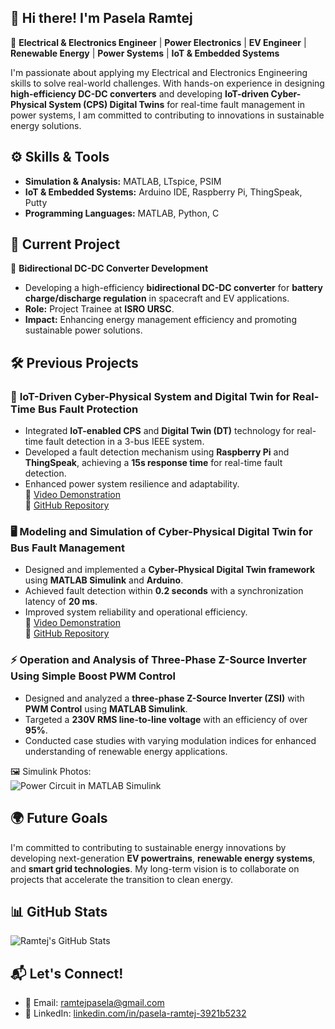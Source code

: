 ## 👋 Hi there! I'm **Pasela Ramtej**  

🚀 **Electrical & Electronics Engineer** | **Power Electronics** | **EV Engineer** | **Renewable Energy** | **Power Systems** | **IoT & Embedded Systems**  

I'm passionate about applying my Electrical and Electronics Engineering skills to solve real-world challenges. With hands-on experience in designing **high-efficiency DC-DC converters** and developing **IoT-driven Cyber-Physical System (CPS) Digital Twins** for real-time fault management in power systems, I am committed to contributing to innovations in sustainable energy solutions.  


## ⚙️ **Skills & Tools**  

- **Simulation & Analysis:** MATLAB, LTspice, PSIM  
- **IoT & Embedded Systems:** Arduino IDE, Raspberry Pi, ThingSpeak, Putty  
- **Programming Languages:** MATLAB, Python, C  


## 🚀 **Current Project**  

🔋 **Bidirectional DC-DC Converter Development**  
- Developing a high-efficiency **bidirectional DC-DC converter** for **battery charge/discharge regulation** in spacecraft and EV applications.  
- **Role:** Project Trainee at **ISRO URSC**.  
- **Impact:** Enhancing energy management efficiency and promoting sustainable power solutions.  


## 🛠 **Previous Projects**  

### 📡 **IoT-Driven Cyber-Physical System and Digital Twin for Real-Time Bus Fault Protection**  

- Integrated **IoT-enabled CPS** and **Digital Twin (DT)** technology for real-time fault detection in a 3-bus IEEE system.  
- Developed a fault detection mechanism using **Raspberry Pi** and **ThingSpeak**, achieving a **15s response time** for real-time fault detection.  
- Enhanced power system resilience and adaptability.  
🎥 [Video Demonstration](https://youtu.be/1SOuRba_OvU)  
🎯 [GitHub Repository](https://github.com/YourRepoLink)  


### 🖥️ **Modeling and Simulation of Cyber-Physical Digital Twin for Bus Fault Management**  

- Designed and implemented a **Cyber-Physical Digital Twin framework** using **MATLAB Simulink** and **Arduino**.  
- Achieved fault detection within **0.2 seconds** with a synchronization latency of **20 ms**.  
- Improved system reliability and operational efficiency.  
🎥 [Video Demonstration](https://youtu.be/wIhd6TCpo74)  
🎯 [GitHub Repository](https://github.com/YourRepoLink)  


### ⚡ **Operation and Analysis of Three-Phase Z-Source Inverter Using Simple Boost PWM Control**  

- Designed and analyzed a **three-phase Z-Source Inverter (ZSI)** with **PWM Control** using **MATLAB Simulink**.  
- Targeted a **230V RMS line-to-line voltage** with an efficiency of over **95%**.  
- Conducted case studies with varying modulation indices for enhanced understanding of renewable energy applications.  

🖼️ Simulink Photos:  
![Power Circuit in MATLAB Simulink](https://github.com/user-attachments/assets/bb710003-6a12-432d-b632-b9201a2b321b)  


## 🌍 **Future Goals**  

I'm committed to contributing to sustainable energy innovations by developing next-generation **EV powertrains**, **renewable energy systems**, and **smart grid technologies**. My long-term vision is to collaborate on projects that accelerate the transition to clean energy.  


## 📊 **GitHub Stats**  

![Ramtej's GitHub Stats](https://github-readme-stats.vercel.app/api?username=RamtejPasela&show_icons=true&theme=radical)  


## 📬 **Let's Connect!**  

- 📧 Email: [ramtejpasela@gmail.com](mailto:ramtejpasela@gmail.com)  
- 💼 LinkedIn: [linkedin.com/in/pasela-ramtej-3921b5232](https://linkedin.com/in/pasela-ramtej-3921b5232)  

